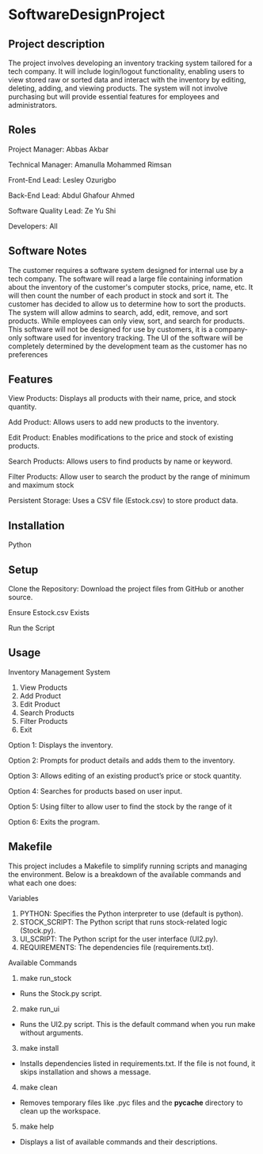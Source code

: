 # SoftwareDesignProject

## Project description
The project involves developing an inventory tracking system tailored for a tech company. It will include login/logout functionality, enabling users to view stored raw or sorted data and interact with the inventory by editing, deleting, adding, and viewing products. The system will not involve purchasing but will provide essential features for employees and administrators.

## Roles 
Project Manager: Abbas Akbar

Technical Manager: Amanulla Mohammed Rimsan

Front-End Lead: Lesley Ozurigbo

Back-End Lead: Abdul Ghafour Ahmed

Software Quality Lead: Ze Yu Shi

Developers: All

## Software Notes
The customer requires a software system designed for internal use by a tech company. The software will read a large file containing information about the inventory of the customer's computer stocks, price, name, etc. It will then count the number of each product in stock and sort it. The customer has decided to allow us to determine how to sort the products. The system will allow admins to search, add, edit, remove, and sort products. While employees can only view, sort, and search for products. This software will not be designed for use by customers, it is a company-only software used for inventory tracking. The UI of the software will be completely determined by the development team as the customer has no preferences

## Features
View Products: Displays all products with their name, price, and stock quantity.

Add Product: Allows users to add new products to the inventory.

Edit Product: Enables modifications to the price and stock of existing products.

Search Products: Allows users to find products by name or keyword.

Filter Products: Allow user to search the product by the range of minimum and maximum stock

Persistent Storage: Uses a CSV file (Estock.csv) to store product data.

## Installation
Python

## Setup
Clone the Repository: Download the project files from GitHub or another source.

Ensure Estock.csv Exists

Run the Script

## Usage
Inventory Management System
1. View Products
2. Add Product
3. Edit Product
4. Search Products
5. Filter Products
6. Exit

Option 1: Displays the inventory.

Option 2: Prompts for product details and adds them to the inventory.

Option 3: Allows editing of an existing product’s price or stock quantity.

Option 4: Searches for products based on user input.

Option 5: Using filter to allow user to find the stock by the range of it

Option 6: Exits the program.

## Makefile
This project includes a Makefile to simplify running scripts and managing the environment. Below is a breakdown of the available commands and what each one does:

Variables

1. PYTHON: Specifies the Python interpreter to use (default is python).
2. STOCK_SCRIPT: The Python script that runs stock-related logic (Stock.py).
3. UI_SCRIPT: The Python script for the user interface (UI2.py).
4. REQUIREMENTS: The dependencies file (requirements.txt).

Available Commands
1. make run_stock
- Runs the Stock.py script.

2. make run_ui
- Runs the UI2.py script. This is the default command when you run make without arguments.

3. make install
- Installs dependencies listed in requirements.txt. If the file is not found, it skips installation and shows a message.

4. make clean
- Removes temporary files like .pyc files and the __pycache__ directory to clean up the workspace.

5. make help
- Displays a list of available commands and their descriptions.

